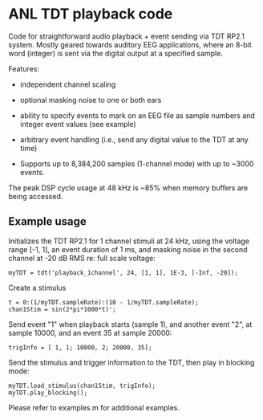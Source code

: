 # ANL TDT playback code

Code for straightforward audio playback + event sending via TDT RP2.1 system. Mostly geared towards auditory EEG applications, where an 8-bit word (integer) is sent via the digital output at a specified sample.

Features:

* independent channel scaling

* optional masking noise to one or both ears

* ability to specify events to mark on an EEG file as sample numbers and integer event values (see example)

* arbitrary event handling (i.e., send any digital value to the TDT at any time)

* Supports up to 8,384,200 samples (1-channel mode) with up to ~3000 events.

The peak DSP cycle usage at 48 kHz is ~85% when memory buffers are being accessed.

Example usage
--------------
Initializes the TDT RP2.1 for 1 channel stimuli at 24 kHz, using the voltage range [-1, 1], an event duration of 1 ms, and masking noise in the second channel at -20 dB RMS re: full scale voltage:
```
myTDT = tdt('playback_1channel', 24, [1, 1], 1E-3, [-Inf, -20]);
```

Create a stimulus
```
t = 0:(1/myTDT.sampleRate):(10 - 1/myTDT.sampleRate);
chan1Stim = sin(2*pi*1000*t)';
```

Send event "1" when playback starts (sample 1), and another event "2", at sample 10000, and an event 35 at sample 20000:
```
trigInfo = [ 1, 1; 10000, 2; 20000, 35];
```

Send the stimulus and trigger information to the TDT, then play in blocking mode:
```
myTDT.load_stimulus(chan1Stim, trigInfo);
myTDT.play_blocking();
```

Please refer to examples.m for additional examples.
